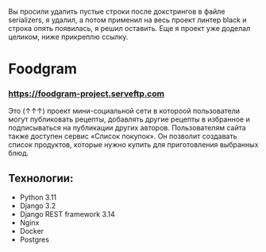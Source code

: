Вы просили удалить пустые строки после докстрингов в файле serializers, я удалил, а потом применил на весь проект линтер black и строка опять появилась, я решил оставить. Еще я проект уже доделал целиком, ниже прикреплю ссылку.

# Foodgram

### https://foodgram-project.serveftp.com

 Это (↑↑↑) проект мини-социальной сети в котороой пользователи могут публиковать рецепты, добавлять другие рецепты в избранное и подписываться на публикации других авторов. Пользователям сайта также доступен сервис «Список покупок». Он позволит создавать список продуктов, которые нужно купить для приготовления выбранных блюд.


## Технологии:

- Python 3.11
- Django 3.2
- Django REST framework 3.14
- Nginx
- Docker
- Postgres
